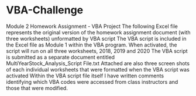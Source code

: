 # VBA-Challenge
Module 2 Homework Assignment - VBA Project
The following Excel file represents the original version of the homework assignment document (with three worksheets) unformatted by VBA script
The VBA script is included in the Excel file as Module 1 within the VBA program.
When activated, the script will run on all three worksheets, 2018, 2019 and 2020
The VBA script is submitted as a separate document entitled MultiYearStock_Analysis_Script File.txt
Attached are also three screen shots of each individual worksheets that were formatted when the VBA script was activated
Within the VBA script file itself I have written comments identifying which VBA codes were accessed from class instructors and those that were modified.
